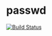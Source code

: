 # passwd

[![Build Status](https://app.bitrise.io/app/87cdcb71285a250a/status.svg?token=wvGHrFc3Ly-LdXS8cARCtw&branch=master)](https://app.bitrise.io/app/87cdcb71285a250a)
